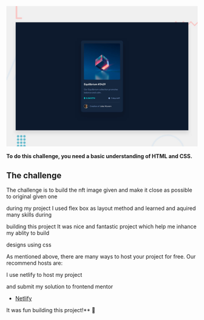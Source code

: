 
![Design preview for the NFT preview card component coding challenge](./design/desktop-preview.jpg)

**To do this challenge, you need a basic understanding of HTML and CSS.**

## The challenge

The challenge is to build the nft image given and make it close as possible to original given one 

during my project I used flex box as layout method and learned and aquired many skills during 

building this project It was nice and fantastic project which help me inhance my ablity to build 

designs using css


As mentioned above, there are many ways to host your project for free. Our recommend hosts are:

I use netlify to host my project 

and submit my solution to frontend mentor

- [Netlify](https://www.netlify.com/)

It was fun building this project!** 🚀
